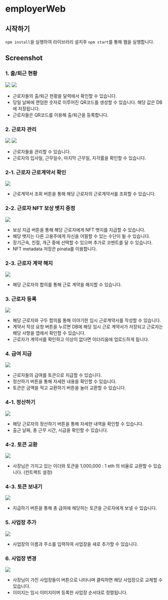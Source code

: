 # **employerWeb**

## 시작하기

`npm install`을 실행하여 라이브러리 설치후 `npm start`를 통해 웹을 실행합니다.

## Screenshot

### 1. 출/퇴근 현황

<img src="/images/web/1-noqr.png">
<img src="/images/web/1.png">

- 근로자들의 출/퇴근 현황을 달력에서 확인할 수 있습니다.
- 당일 날짜에 랜덤한 숫자로 이루어진 QR코드를 생성할 수 있습니다. 해당 값은 DB에 저장됩니다.
- 근로자들은 QR코드를 이용해 출/퇴근을 등록합니다.

### 2. 근로자 관리 
<img src="/images/web/2.png">
<img src="/images/web/2-another.png">

- 근로자들을 관리할 수 있습니다.
- 근로자의 입사일, 근무일수, 마지막 근무일, 지각률을 확인할 수 있습니다.

### 2-1. 근로자 근로계약서 확인
<img src="/images/web/2-contract.png">

- 근로계약서 조회 버튼을 통해 해당 근로자의 근로계약서를 조회할 수 있습니다.

### 2-2. 근로자 NFT 보상 뱃지 증정
<img src="/images/web/2-badge.png">

- 보상 지급 버튼을 통해 해당 근로자에게 NFT 뱃지를 지급할 수 있습니다.
- 해당 뱃지는 다른 고용주에게 자신을 어필할 수 있는 수단이 될 수 있습니다.
- 장기근속, 친절, 개근 중에 선택할 수 있으며 추가로 코멘트를 달 수 있습니다.
- NFT metadata 저장은 pinata를 이용합니다.

### 2-3. 근로자 계약 해지
<img src="/images/web/2-delete.png">

- 해당 근로자의 합의를 통해 근로 계약을 해지할 수 있습니다.

### 3. 근로자 등록
<img src="/images/web/3.png">

- 해당 근로자와 구두 합의를 통해 이야기한 임시 근로계약서를 작성할 수 있습니다.
- 계약서 작성 요청 버튼을 누르면 DB에 해당 임시 근로 계약서가 저장되고 근로자는 해당 사항을 앱에서 확인할 수 있습니다.
- 근로자가 계약서를 확인하고 이상이 없다면 이더리움에 업로드하게 됩니다.

### 4. 급여 지급
<img src="/images/web/4.png">

- 근로자들의 급여를 토큰으로 지급할 수 있습니다.
- 정산하기 버튼을 통해 자세한 내용을 확인할 수 있습니다.
- 토큰은 금액을 적고 교환하기 버튼을 눌러 교환할 수 있습니다.

### 4-1. 정산하기
<img src="/images/web/4-calculate.png">

- 해당 근로자의 정산하기 버튼을 통해 자세한 내역을 확인할 수 있습니다.
- 출근 날짜, 총 근무 시간, 시급을 확인할 수 있습니다.

### 4-2. 토큰 교환
<img src="/images/web/4-tokenchange.png">

- 사장님은 가지고 있는 이더와 토큰을 1,000,000 : 1 eth 의 비율로 교환할 수 있습니다. (컨트랙트 설정)

### 4-3. 토큰 보내기
<img src="/images/web/4-sendtoken.png">

- 지급하기 버튼을 통해 총 급여에 해당하는 토큰을 근로자에게 보낼 수 있습니다.

### 5. 사업장 추가
<img src="/images/web/5.png">

- 사업장의 이름과 주소를 입력하여 사업장을 새로 추가할 수 있습니다.

### 6. 사업장 변경
<img src="/images/web/6.png">

- 사장님이 가진 사업장들이 버튼으로 나타나며 클릭하면 해당 사업장으로 교체할 수 있습니다.
- 이미지는 임시 이미지이며 등록한 사업장 순서대로 정렬됩니다.
